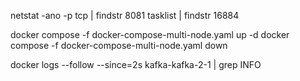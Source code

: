 netstat -ano -p tcp | findstr 8081
tasklist | findstr 16884


docker compose -f docker-compose-multi-node.yaml up -d
docker compose -f docker-compose-multi-node.yaml down

docker logs --follow --since=2s kafka-kafka-2-1 | grep INFO

